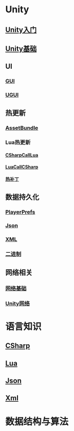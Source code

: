 #                                                                                                                              Unity

## [Unity入门](./Unity/入门.md)

## [Unity基础](./Unity/基础.md)

## UI

### [GUI](./Unity/UI系统/GUI)

### [UGUI](./Unity/UI系统/UGUI)

## 热更新

### [AssetBundle](./Unity/热更新/AssetBundle.md)

### Lua热更新

#### [CSharpCallLua](./Unity/热更新/Xlua热更新/CSharpCallLua.md)

#### [LuaCallCSharp](./Unity/热更新/Xlua热更新/LuaCallCSharp.md)

#### [热补丁](./Unity/热更新/Xlua热更新/热补丁.md)

## 数据持久化

### [PlayerPrefs](./Unity/数据持久化/PlayerPrefs.md)

### [Json](./Unity/数据持久化/Json.md)

### [XML](./Unity/数据持久化/XML.md)

### [二进制](./Unity/数据持久化/二进制.md)

## 网络相关

### [网络基础](./Unity/网络相关/网络基础知识)

### [Unity网络](./Unity/网络相关/Unity网络)

# 语言知识

## [CSharp](./语言知识/CSharp.md)

## [Lua](./语言知识/Lua.md)

## [Json](./语言知识/Json.md)

## [Xml](./语言知识/Xml.md)

# 数据结构与算法